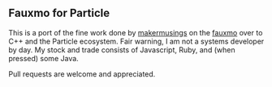 Fauxmo for Particle
-------------------

This is a port of the fine work done by [makermusings][] on the [fauxmo][] over to C++ and the Particle ecosystem. Fair warning, I am not a systems developer by day. My stock and trade consists of Javascript, Ruby, and (when pressed) some Java.

Pull requests are welcome and appreciated.

[makermusings]: https://github.com/makermusings
[fauxmo]: https://github.com/makermusings/fauxmo
